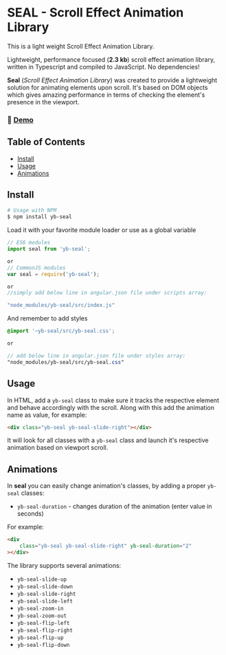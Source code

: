 # SEAL - Scroll Effect Animation Library
This is a light weight Scroll Effect Animation Library.


Lightweight, performance focused (**2.3 kb**) scroll effect animation library, written in Typescript and compiled to JavaScript. No dependencies!

**Seal** (_Scroll Effect Animation Library_) was created to provide a lightweight solution for animating elements upon scroll. It's based on DOM objects which gives amazing performance in terms of checking the element's presence in the viewport.

### 🚀 [Demo](https://yashwanthbyalla.github.io/yb-seal-demo/)

## Table of Contents
- [Install](#install)
- [Usage](#usage)
- [Animations](#animations)

## Install

```sh
# Usage with NPM
$ npm install yb-seal

```

Load it with your favorite module loader or use as a global variable

```js
// ES6 modules
import seal from 'yb-seal';

or
// CommonJS modules
var seal = require('yb-seal');

or
//simply add below line in angular.json file under scripts array:

"node_modules/yb-seal/src/index.js"

```

And remember to add styles

```scss
@import '~yb-seal/src/yb-seal.css';

or

// add below line in angular.json file under styles array:
"node_modules/yb-seal/src/yb-seal.css"
```

## Usage

In HTML, add a `yb-seal` class to make sure it tracks the respective element and behave accordingly with the scroll. Along with this add the animation name as value, for example:

```html
<div class="yb-seal yb-seal-slide-right"></div>
```

It will look for all classes with a `yb-seal` class and launch it's respective animation based on viewport scroll.

## Animations
In **seal** you can easily change animation's classes, by adding a proper `yb-seal` classes:
- `yb-seal-duration` - changes duration of the animation (enter value in seconds)

For example:
```html
<div
    class="yb-seal yb-seal-slide-right" yb-seal-duration="2"
></div>
```

The library supports several animations:
- `yb-seal-slide-up`
- `yb-seal-slide-down`
- `yb-seal-slide-right`
- `yb-seal-slide-left`
- `yb-seal-zoom-in`
- `yb-seal-zoom-out`
- `yb-seal-flip-left`
- `yb-seal-flip-right`
- `yb-seal-flip-up`
- `yb-seal-flip-down`

